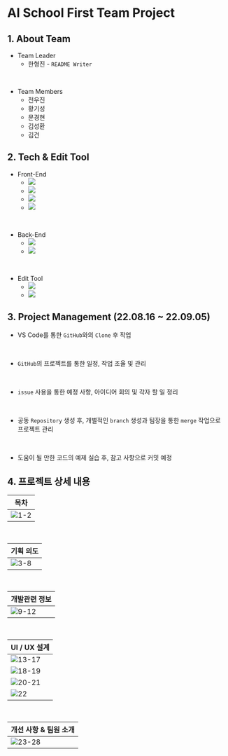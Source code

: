 # AI School First Team Project
## 1. About Team
- Team Leader
  - 한형진 - `README Writer`
  
<br>

- Team Members
  - 전우진
  - 황기성
  - 문경현
  - 김성환
  - 김건

## 2. Tech & Edit Tool
- Front-End
  - [<img src="https://img.shields.io/badge/HTML5-E34F26?style=flat-square&logo=HTML5&logoColor=white">](https://developer.mozilla.org/ko/docs/Learn/HTML/Introduction_to_HTML/Getting_started)&nbsp;
  - [<img src="https://img.shields.io/badge/CSS3-1572B6?style=flat-square&logo=CSS3&logoColor=white">](https://developer.mozilla.org/ko/docs/Web/CSS)&nbsp;
  - [<img src="https://img.shields.io/badge/JavaScript-F7DF1E?style=flat-square&logo=JavaScript&logoColor=424242">](https://developer.mozilla.org/ko/docs/Web/JavaScript)&nbsp;
  - [<img src="https://img.shields.io/badge/React-61DAFB?style=flat-square&logo=React&logoColor=black">](https://ko.reactjs.org/)

<br>

- Back-End
  - [<img src="https://img.shields.io/badge/Node.js-339933?style=flat-square&logo=Node.js&logoColor=white">](https://nodejs.org/ko/)&nbsp;
  - [<img src="https://img.shields.io/badge/MySQL-4479A1?style=flat-square&logo=MySql&logoColor=white">](https://www.mysql.com/)

<br>

- Edit Tool
  - [<img src="https://img.shields.io/badge/Visual Studio Code-007ACC?style=flat-square&logo=Visual Studio Code&logoColor=white">](https://code.visualstudio.com/?wt.mc_id=DX_841432)&nbsp;
  - [<img src="https://img.shields.io/badge/MySQL Workbanch-4479A1?style=flat-square&logo=MySql&logoColor=white">](https://dev.mysql.com/downloads/workbench/)

## 3. Project Management (22.08.16 ~ 22.09.05)
- VS Code를 통한 `GitHub`와의 `Clone` 후 작업

<br>

- `GitHub`의 프로젝트를 통한 일정, 작업 조율 및 관리

<br>

- `issue` 사용을 통한 예정 사항, 아이디어 회의 및 각자 할 일 정리

<br>

- 공동 `Repository` 생성 후, 개별적인 `branch` 생성과 팀장을 통한 `merge` 작업으로 프로젝트 관리

<br>

- 도움이 될 만한 코드의 예제 실습 후, 참고 사항으로 커밋 예정

## 4. 프로젝트 상세 내용
<div align='center'>
  
  |목차|
  |---|
  |![1-2](https://user-images.githubusercontent.com/104360734/199129877-037d0271-e428-4155-b291-2487018c48b3.gif)|
  <br>
  
  |기획 의도|
  |---|
  |![3-8](https://user-images.githubusercontent.com/104360734/199129893-73d2c35c-23e6-40aa-ad18-1b4cc4f6068b.gif)|
  <br>
  
  |개발관련 정보|
  |---|
  |![9-12](https://user-images.githubusercontent.com/104360734/199129901-24fe2808-bd85-4811-8bc5-8f806e1048ec.gif)|
  <br>
  
  |UI / UX 설계|
  |---|
  |![13-17](https://user-images.githubusercontent.com/104360734/199013212-b404d328-3071-492d-aaab-f2e09d1b9d21.gif)|
  |![18-19](https://user-images.githubusercontent.com/104360734/199013086-c6d5e281-0a70-41ad-8692-65be2180fb1e.gif)|
  |![20-21](https://user-images.githubusercontent.com/104360734/199014137-65074100-4a03-40b4-aa57-f4859b0fd7c1.gif)|
  |![22](https://user-images.githubusercontent.com/104360734/199014155-fbd30b27-ed63-4cc4-9316-48c063fcdf44.gif)|
  <br>
  
  |개선 사항 & 팀원 소개|
  |---|
  |![23-28](https://user-images.githubusercontent.com/104360734/199014453-bb475a79-8393-4ee5-9655-54f6451f3c4a.gif)|

</div>
